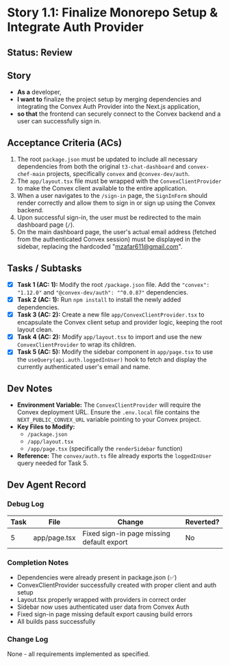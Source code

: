 # Story 1.1: Finalize Monorepo Setup & Integrate Auth Provider

## Status: Review

## Story

-   **As a** developer,
-   **I want to** finalize the project setup by merging dependencies and integrating the Convex Auth Provider into the Next.js application,
-   **so that** the frontend can securely connect to the Convex backend and a user can successfully sign in.

## Acceptance Criteria (ACs)

1.  The root `package.json` must be updated to include all necessary dependencies from both the original `t3-chat-dashboard` and `convex-chef-main` projects, specifically `convex` and `@convex-dev/auth`.
2.  The `app/layout.tsx` file must be wrapped with the `ConvexClientProvider` to make the Convex client available to the entire application.
3.  When a user navigates to the `/sign-in` page, the `SignInForm` should render correctly and allow them to sign in or sign up using the Convex backend.
4.  Upon successful sign-in, the user must be redirected to the main dashboard page (`/`).
5.  On the main dashboard page, the user's actual email address (fetched from the authenticated Convex session) must be displayed in the sidebar, replacing the hardcoded "mzafar611@gmail.com".

## Tasks / Subtasks

-   [x] **Task 1 (AC: 1):** Modify the root `/package.json` file. Add the `"convex": "1.12.0"` and `"@convex-dev/auth": "^0.0.87"` dependencies.
-   [x] **Task 2 (AC: 1):** Run `npm install` to install the newly added dependencies.
-   [x] **Task 3 (AC: 2):** Create a new file `app/ConvexClientProvider.tsx` to encapsulate the Convex client setup and provider logic, keeping the root layout clean.
-   [x] **Task 4 (AC: 2):** Modify `app/layout.tsx` to import and use the new `ConvexClientProvider` to wrap its children.
-   [x] **Task 5 (AC: 5):** Modify the sidebar component in `app/page.tsx` to use the `useQuery(api.auth.loggedInUser)` hook to fetch and display the currently authenticated user's email and name.

## Dev Notes

*   **Environment Variable:** The `ConvexClientProvider` will require the Convex deployment URL. Ensure the `.env.local` file contains the `NEXT_PUBLIC_CONVEX_URL` variable pointing to your Convex project.
*   **Key Files to Modify:**
    *   `/package.json`
    *   `/app/layout.tsx`
    *   `/app/page.tsx` (specifically the `renderSidebar` function)
*   **Reference:** The `convex/auth.ts` file already exports the `loggedInUser` query needed for Task 5.

## Dev Agent Record

### Debug Log
| Task | File | Change | Reverted? |
|------|------|--------|-----------|
| 5 | app/page.tsx | Fixed sign-in page missing default export | No |

### Completion Notes
- Dependencies were already present in package.json (✅)
- ConvexClientProvider successfully created with proper client and auth setup
- Layout.tsx properly wrapped with providers in correct order  
- Sidebar now uses authenticated user data from Convex Auth
- Fixed sign-in page missing default export causing build errors
- All builds pass successfully

### Change Log
None - all requirements implemented as specified.